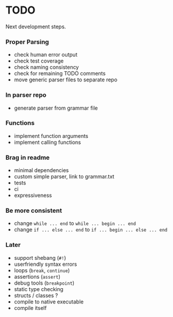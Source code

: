 # TODO

Next development steps.

### Proper Parsing
- check human error output
- check test coverage
- check naming consistency
- check for remaining TODO comments
- move generic parser files to separate repo

### In parser repo
- generate parser from grammar file

### Functions
- implement function arguments
- implement calling functions

### Brag in readme
- minimal dependencies
- custom simple parser, link to grammar.txt
- tests
- ci
- expressiveness

### Be more consistent
- change `while ... end` to `while ... begin ... end`
- change `if ... else ... end` to `if ... begin ... else ... end`

### Later
- support shebang (`#!`)
- userfriendly syntax errors
- loops (`break`, `continue`)
- assertions (`assert`)
- debug tools (`breakpoint`)
- static type checking
- structs / classes ?
- compile to native executable
- compile itself
